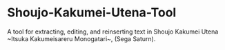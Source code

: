 # Shoujo-Kakumei-Utena-Tool
A tool for extracting, editing, and reinserting text in Shoujo Kakumei Utena ~Itsuka Kakumeisareru Monogatari~, (Sega Saturn). 
